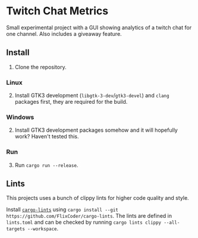# Twitch Chat Metrics

Small experimental project with a GUI showing analytics of a twitch chat for one channel. Also includes a giveaway feature.

## Install

1. Clone the repository.

### Linux

2. Install GTK3 development (`libgtk-3-dev`/`gtk3-devel`) and `clang` packages first, they are required for the build.

### Windows

2. Install GTK3 development packages somehow and it will hopefully work? Haven't tested this.

### Run

3. Run `cargo run --release`.

## Lints

This projects uses a bunch of clippy lints for higher code quality and style.

Install [`cargo-lints`](https://github.com/soramitsu/iroha2-cargo_lints) using `cargo install --git https://github.com/FlixCoder/cargo-lints`. The lints are defined in `lints.toml` and can be checked by running `cargo lints clippy --all-targets --workspace`.
